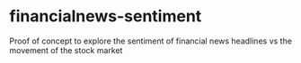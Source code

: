 # financialnews-sentiment
Proof of concept to explore the sentiment of financial news headlines vs the movement of the stock market
